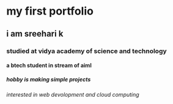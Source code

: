 # my first portfolio
## i am sreehari k
### studied at vidya academy of science and technology
#### a btech student in stream of aiml
##### hobby is making simple projects
###### interested in web devolopment and cloud computing
